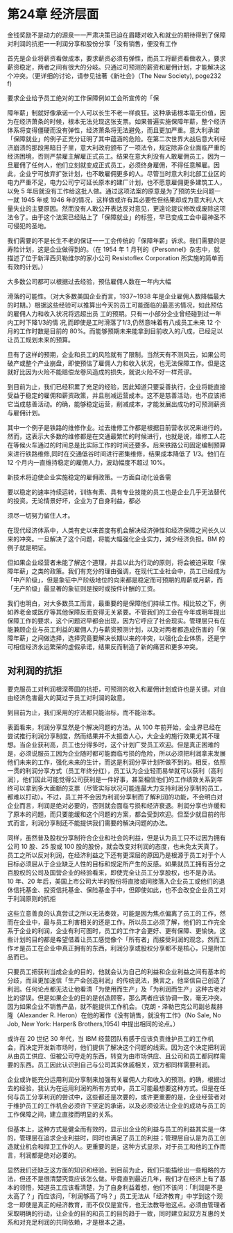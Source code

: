 # 第24章 经济层面

金钱奖励不是动力的源泉一一严肃决策已迫在眉睫对收入和就业的期待得到了保障对利润的抗拒一一利润分享和股份分享「没有销售，便没有工作

首先是企业将薪资看做成本，要求薪资必须有弹性，而员工将薪资看做收入，要求薪资稳定，两者之间有很大的分岐。只通过可预测的薪资和雇佣计划，才能解决这个冲突。（更详细的讨论，请参见拙著《新社会》（The New Society), poge232 f)

要求企业给予员工绝对的工作保障例如工会所宣传的「保

障年薪」制就好像承诺一个人可以长生不老一样疯狂。这种承诺根本亳无价值，因为在经济萧条的时候，根本无法兑现这张支票。如果普遍实施保障年薪，整个经济体系将变得僵硬而没有弹性，经济萧条将无法避免，而且更加严重。意大利承诺「保障就业」的例子正充分证明了其中蕴涵的危险。在第二次世界大战后意大利经济崩溃的那段黑暗日子里，意大利政府颁布了一项法令，规定除非企业面临严重的经济困境，否则严禁雇主解雇正式员工。结果在意大利没有人敢雇佣员工，因为ー旦雇佣了任何人，他们立刻就变成正式员工，必须终身雇佣，不得任意解雇。因此，企业宁可放弃扩张计划，也不敢雇佣更多的人。尽管当时意大利北部工业区的电力严重不足，电力公司宁可延长原本的建厂计划，也不愿意雇佣更多建筑工人，以免 5 年后就没有工作给这批人做。通过这项法案的原意是为了预防失业问题一一就 1945 年或 1946 年的情况，这样做或许有其必要性但结果却成为意大利人大量失业的主要原因。然而没有人敢公开表达反对意见，更遑论提议修改或废除这项法令了。由于这个法案已经贴上了「保障就业」的标签，早已变成工会中最神圣不可侵犯的圣地。

我们需要的不是长生不老的保证一一工会传统的「保障年薪」诉求。我们需要的是寿险计划，这是企业做得到的。（在 1954 年 1 月刊的《Personnel》杂志中，就描述了位于新泽西贝勒维尔的家小公司 Resistoflex Corporation 所实施的简单而有效的计划。）

大多数公司都可以根据过去经验，预估雇佣人数在一年内大幅

滑落的可能性。（对大多数美国企业而言，1937~1938 年是企业雇佣人数降幅最大的时期。）根据这些经验可以推算出今天的员工可能面临的最恶劣情况，如此预估的雇佣人力和收入状况将远超出员 工的预期。只有一小部分企业曾经碰到过一年内工时下降1/3的情 况,而即使是工时滑落了1/3,仍然意味着有八成员工未来 12 个月的工作时数是目前的 80%。而能够预期未来能拿到目前收入的八成，已经足以让员工规划未来的预算。

旦有了这样的预期，企业和员工的风险就有了限制。当然天有不测风云，如果公司破产或整个产业崩盘，即使预估了雇佣人力和收入状况，也无法保障工作。但是这就好比因为火险不能赔偿龙卷风造成的损失，就说火险不好一样荒谬。

到目前为止，我们已经积累了充足的经验，因此知道只要妥善执行，企业将能直接受益于稳定的雇佣和薪资政策，并且削减运营成本。这不是慈善活动，也不应该把它当成慈善活动。的确，能够稳定运营，削减成本，才能发展出成功的可预测薪资与雇佣计划。

其中一个例子是铁路的维修作业。过去维修工作都是根据目前营收状况来进行的。然而，这表示大多数的维修都是在交通最繁忙的时候进行，也就是说，维修工人花在等候火车通过的时间总是比实际工作的时间还要多。后来铁路公司固定编制预算来进行铁路维修,同时在交通低谷时间进行密集维修，结果成本降低了 1/3。他们在 12 个月内一直维持稳定的雇佣人力，波动幅度不超过 10%。

新技术将迫使企业实施稳定的雇佣政策。一方面自动化设备需

要以稳定的速率持续运转，训练有素、具有专业技能的员工也是企业几乎无法替代的投资。无论情景好坏，企业为了自身利益，都必

须尽一切努力留住人オ。

在现代经济体系中，人类有史以来首度有机会解决经济弹性和经济保障之间长久以来的冲突。一旦解决了这个问题，将能大幅强化企业实力，減少经济负担。BM 的例子就是明证。

但如果企业经营者未能了解这个道理，并且以此为行动的原则，将会被迫采取「保障年薪」之类的政策。我们有充分的理由强调，在现代工业社会中，员工已经成为「中产阶级」，但是象征中产阶级地位的向来都是稳定而可预期的周薪或月薪，而「无产阶级」最显著的象征则是按时或按件计酬的工资。

我们也明白，对大多数员工而言，最重要的是保障他们持续工作。相比较之下，例如养老金或医疗等其他保障反而变得无关紧要。不管我们的工会在今年或明年提出保障工作的要求，这个问题迟早都会出现，因为它呼应了社会现实。管理层只有在能兼顾企业与员工利益的雇佣人力与薪资预测计划，以及对两者都造成伤害的「保障年薪」之间做选择，选择究竟要解决长期以来的冲突，以强化企业体质，还是宁可相信经济永远繁荣的虚假承诺，结果反而制造了新的痛苦和更多冲突。

## 对利润的抗拒

要克服员工对利润根深蒂固的抗拒，可预测的收入和雇佣计划或许也是关键。对自由经济危害最大的莫过于员工对利润的敌意。

到目前为止，我们采用的疗法都只能治标，而不能治本。

表面看来，利润分享显然是个解决问题的方法。从 100 年前开始，企业界已经在尝试推行利润分享制度，然而结果并不太振奋人心，大企业的施行效果尤其不理想。当企业获利高，员工也分得多时，这个计划广受员工欢迎。但是真正困难的是，必须说服员工因为企业随时都可能面临亏损的危险，所以必须把利润拿来发展他们未来的工作，强化未来的生计，而这是利润分享计划所做不到的。相反，依照一贯的利润分享方式（员工年终分红），员工认为企业轻而易举就可以获利（高利润），他们因此可能觉得公司获利是一件好事，甚至相信他们的工作绩效关系到年终可以拿到多大面额的支票（尽管实际状况可能连最大力支持利润分享制的员工，都难以打动）。不过，员工并不会因为利润分享制而了解利润的功能，不会明白对企业而言，利润是绝对必要的，否则就会面临亏损和经济衰退。利润分享也许缓和了原本的问题，而只要能缓和这个问题的方案，都会受到欢迎。但至少就目前的形式而言，利润分享制还不能提供我们需要的解决问题的办法。

同样，虽然普及股权分享制符合企业和社会的利益，但是认为员工只不过因为拥有公司 10 股、25 股或 100 股的股份，就会改变对利润的态度，也未免太天真了。员工之所以反对利润，在经济利益之下还有更深层的原因乃是根源于员工对于个人目标必须屈从于企业缺乏人性的目标和规定所产生的反感。如果就员工拥有百分之百股权的公司及国营企业的经验看来，即使完全让员工分享股权，也不是办法。10 年、20 年后，美国上市公司大半的股份将直接或间接落入企业员工或他们的退休信托基金、投资信托基金、保险基金手中，但即使如此，也不会改变企业员工对于利润原则的抗拒

这些立意善良的认真尝试之所以无法奏效，可能是因为焦点偏离了员工的工作，然而在企业中，最与员工利害相关的还是工作。所以员工必须了解，他们的工作完全系于企业的利润，企业有利可图时，员工的工作才会更好、更有保障、更愉快。这些计划的目的都是希望借着让员工感觉像个「所有者」而接受利润的观念。然而工作オ是员工在企业中真正拥有的东西，利润分享或股权分享都不是核心，只是附加品而已。

只要员工把获利当成企业的目的，他就会认为自己的利益和企业利益之间有基本的分歧，而且更加迷信「生产会创造利润」的传统说法，换言之，他坚信自己创造了利润。任何论点都无法让他看清「为使用而生产」及「为利润而生产」这种古老对比的谬误。但是如果企业的目的是创造顾客，那么两者应该协调一致，毫无冲突。因为如果企业不销售产品，就不能提供工作机会。（克朗・泽勒巴克公司副总裁赫隆（Alexander R. Heron）在他的著作《没有销售，就没有工作》（No Sale, No Job, New York: Harper& Brothers,1954) 中提出相同的论点。）

或许在 20 世纪 30 年代，当 IBM 经营团队有感于应该负责维护员工的工作机会，而决定开发新市场时，他们提供了解决这个问题的线索。因为这个决定把利润从由员工供应、但被公司夺走的东西，转变为由市场供应、且公司和员工都同样需要的东西。员工因此认识到自己与公司其实休戚相关，双方都同样需要利润。

企业或许能充分运用利润分享制来加强有关雇佣人力和收入的预测。的确，根据过去的经验，我认为在运用利润的所有方式中，员工可能最想要这种方式。但是在任何与员工分享利润的尝试中，这些都还是次要的，或许更重要的是，企业经营者对于维护员工的工作机会必须许下坚定的承诺，以及必须设法让企业的成功与员工的工作保障之间，建立直接而明显的关系。

但基本上，这种方式是健全而有效的，显示出企业的利益与员工的利益其实是一体的，管理层在追求企业利益时，同时也满足了员工的利益；管理层自认是为员工创造就业机会和捍卫工作的人。更重要的是，这种方式显示，对于员工和他的工作而言，利润都是绝对必要的。

显然我们还缺乏这方面的知识和经验。到目前为止，我们只能描绘出一些粗略的方法，但还不是很清楚究竟应该怎么做。毕竟直到最近几年，我们才在经济上有了基本的领悟，知道员工应该看清楚，为了自身利益着想，他们不该问：「利润是不是太高了？」而应该问，「利润够高了吗？」员工无法从「经济教育」中学到这个观念一即使是真正的经济教育，而不仅仅是宣传，也无法教导他这点。必须由管理者采取明确的行动，让企业的目的和员工的目的趋于一致，同时建立起双方互惠的关系和对充足利润的共同依赖，才是根本之道。

